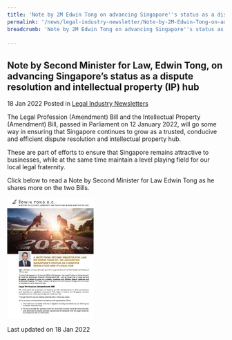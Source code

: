 ```yaml
---
title: 'Note by 2M Edwin Tong on advancing Singapore''s status as a dispute resolution and IP hub'
permalink: '/news/legal-industry-newsletter/Note-by-2M-Edwin-Tong-on-advancing-Singapore-status-as-DR-IP-hub/'
breadcrumb: 'Note by 2M Edwin Tong on advancing Singapore''s status as a dispute resolution and IP hub'

---
```


<style>
  .image {width: 200px;}
  .image img {max-width: 100%;}
</style>

Note by Second Minister for Law, Edwin Tong, on advancing Singapore’s status as a dispute resolution and intellectual property (IP) hub
---

18 Jan 2022 Posted in [Legal Industry Newsletters](/news/legal-industry-newsletters/)

The Legal Profession (Amendment) Bill and the Intellectual Property (Amendment) Bill, passed in Parliament on 12 January 2022, will go some way in ensuring that Singapore continues to grow as a trusted, conducive and efficient dispute resolution and intellectual property hub. 

These are part of efforts to ensure that Singapore remains attractive to businesses, while at the same time maintain a level playing field for our local legal fraternity. 

Click below to read a Note by Second Minister for Law Edwin Tong as he shares more on the two Bills.


<div class="image">
  <a href="/files/18Jan2022_Note_by_2M_Edwin_Tong.pdf/"><img src="/images/Noteby2M.JPG/"></a>
</div>

<p class="right-side-updated">Last updated on 18 Jan 2022</p>
